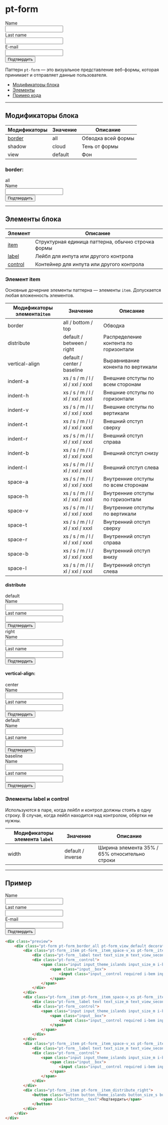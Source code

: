 # pt-form

<div class="preview">
	<div class="pt-form pt-form_shadow_cloud pt-form_view_default decorator decorator_space-a_l component component_whitepaper_default" style="width: 300px">
		<div class="pt-form__item pt-form__item_space-v_xs pt-form__item_distribute_default pt-form__item_vertical-align_center">
			<div class="pt-form__label text text_size_m text_view_secondary">Name</div>
			<div class="pt-form__control">
				<span class="input input_theme_islands input_size_m i-bem input_js_inited" data-bem="{&quot;input&quot;:{}}">
					<span class="input__box">
						<input class="input__control required i-bem input__control_js_inited mce_inline_error" aria-required="true" aria-invalid="true">
					</span>
				</span>
			</div>
		</div>
		<div class="pt-form__item pt-form__item_space-v_xs pt-form__item_distribute_default pt-form__item_vertical-align_center">
			<div class="pt-form__label text text_size_m text_view_secondary">Last name</div>
			<div class="pt-form__control">
				<span class="input input_theme_islands input_size_m i-bem input_js_inited" data-bem="{&quot;input&quot;:{}}">
					<span class="input__box">
						<input class="input__control required i-bem input__control_js_inited mce_inline_error" aria-required="true" aria-invalid="true">
					</span>
				</span>
			</div>
		</div>
		<div class="pt-form__item pt-form__item_space-v_xs pt-form__item_indent-b_xl pt-form__item_distribute_default pt-form__item_vertical-align_center">
			<div class="pt-form__label text text_size_m text_view_secondary">E-mail</div>
			<div class="pt-form__control">
				<span class="input input_theme_islands input_size_m i-bem input_js_inited" data-bem="{&quot;input&quot;:{}}">
					<span class="input__box">
						<input class="input__control required i-bem input__control_js_inited mce_inline_error" aria-required="true" aria-invalid="true">
					</span>
				</span>
			</div>
		</div>
		<div class="pt-form__item pt-form__item_distribute_right">
			<button class="button button_theme_islands button_size_s button_type_submit button_view_action button__control i-bem button_js_inited button__control_js_inited" data-bem="{&quot;button&quot;:{}}" role="button" type="submit" name="subscribe" id="mc-embedded-subscribe">
				<span class="button__text">Подтвердить</span>
			</button>
		</div>
	</div>
</div>

Паттерн `pt-form` — это визуальное представление веб-формы, которая принимает и отправляет данные пользователя.

* [Модификаторы блока](#Модификаторы)
* [Элементы](#Элементы)
* [Пример кода](#Пример)

___

## Модификаторы блока

Модификаторы          | Значение | Описание
--------------------- | -------- | ------------------
[border](#border)     | all      | Обводка всей формы
shadow                | cloud    | Тень от формы
view                  | default  | Фон

### border:

<div class="tpl-grid tpl-grid_m-columns_6 tpl-grid_col-gap_third tpl-grid_row-gap_third tpl-grid_vertical-align_center decorator decorator_indent-v_xl">
	<div class="tpl-grid__fraction tpl-grid__fraction_m-col_1">
		<div class="text text_size_xl text_view_ghost">all</div>
	</div>
	<div class="tpl-grid__fraction tpl-grid__fraction_m-col_5">
		<div class="pt-form pt-form_border_all pt-form_view_default decorator decorator_space-a_l component component_whitepaper_default" style="width: 300px">
			<div class="pt-form__item pt-form__item_space-v_xs pt-form__item_distribute_default pt-form__item_vertical-align_center">
				<div class="pt-form__label text text_size_m text_view_secondary">Name</div>
				<div class="pt-form__control">
					<span class="input input_theme_islands input_size_m i-bem input_js_inited" data-bem="{&quot;input&quot;:{}}">
						<span class="input__box">
							<input class="input__control required i-bem input__control_js_inited mce_inline_error" aria-required="true" aria-invalid="true">
						</span>
					</span>
				</div>
			</div>
			<div class="pt-form__item pt-form__item_space-v_xs pt-form__item_distribute_right">
				<button class="button button_theme_islands button_size_s button_type_submit button_view_action button__control i-bem button_js_inited button__control_js_inited" data-bem="{&quot;button&quot;:{}}" role="button" type="submit" name="subscribe" id="mc-embedded-subscribe">
					<span class="button__text">Подтвердить</span>
				</button>
			</div>
		</div>
	</div>
</div>

___

## Элементы блока

Элемент                              | Описание
------------------------------------ | ---------------------------------------------------
[item](#Элемент-item)                | Структурная единица паттерна, обычно строчка формы
[label](#Элементы-label-и-control)   | Лейбл для инпута или другого контрола
[control](#Элементы-label-и-control) | Контейнер для инпута или другого контрола

### Элемент item

Основные дочерние элементы паттерна — элементы `item`. Допускается любая вложенность элементов.

Модификаторы элемента`item`  | Значение                         | Описание
---------------------------- | -------------------------------- | -------------------------------------
border                       | all / bottom / top               | Обводка
distribute                   | default / between / right        | Распределение контента по горизонтали
vertical-align               | default / center / baseline      | Выравнивание конента по вертикали
indent-a                     | xs / s / m / l / xl / xxl / xxxl | Внешние отступы по всем сторонам
indent-h                     | xs / s / m / l / xl / xxl / xxxl | Внешние отступы по горизонтали
indent-v                     | xs / s / m / l / xl / xxl / xxxl | Внешние отступы по вертикали
indent-t                     | xs / s / m / l / xl / xxl / xxxl | Внешний отступ сверху
indent-r                     | xs / s / m / l / xl / xxl / xxxl | Внешний отступ справа
indent-b                     | xs / s / m / l / xl / xxl / xxxl | Внешний отступ снизу
indent-l                     | xs / s / m / l / xl / xxl / xxxl | Внешний отступ слева
space-a                      | xs / s / m / l / xl / xxl / xxxl | Внутренние отступы по всем сторонам
space-h                      | xs / s / m / l / xl / xxl / xxxl | Внутренние отступы по горизонтали
space-v                      | xs / s / m / l / xl / xxl / xxxl | Внутренние отступы по вертикали
space-t                      | xs / s / m / l / xl / xxl / xxxl | Внутренний отступ сверху
space-r                      | xs / s / m / l / xl / xxl / xxxl | Внутренний отступ справа
space-b                      | xs / s / m / l / xl / xxl / xxxl | Внутренний отступ внизу
space-l                      | xs / s / m / l / xl / xxl / xxxl | Внутренний отступ слева

#### distribute

<div class="tpl-grid tpl-grid_m-columns_6 tpl-grid_col-gap_third tpl-grid_row-gap_third tpl-grid_vertical-align_center decorator decorator_indent-v_xl">
	<div class="tpl-grid__fraction tpl-grid__fraction_m-col_1">
		<div class="text text_size_xl text_view_ghost">default</div>
	</div>
	<div class="tpl-grid__fraction tpl-grid__fraction_m-col_5">
		<div class="pt-form pt-form_border_all pt-form_view_default decorator decorator_space-a_l component component_whitepaper_default" style="width: 300px">
			<div class="pt-form__item pt-form__item_space-v_xs pt-form__item_distribute_default pt-form__item_vertical-align_center">
				<div class="pt-form__label text text_size_m text_view_secondary">Name</div>
				<div class="pt-form__control">
					<span class="input input_theme_islands input_size_m i-bem input_js_inited" data-bem="{&quot;input&quot;:{}}">
						<span class="input__box">
							<input class="input__control required i-bem input__control_js_inited mce_inline_error" aria-required="true" aria-invalid="true">
						</span>
					</span>
				</div>
			</div>
			<div class="pt-form__item pt-form__item_space-v_xs pt-form__item_distribute_default pt-form__item_vertical-align_center">
				<div class="pt-form__label text text_size_m text_view_secondary">Last name</div>
				<div class="pt-form__control">
					<span class="input input_theme_islands input_size_m i-bem input_js_inited" data-bem="{&quot;input&quot;:{}}">
						<span class="input__box">
							<input class="input__control required i-bem input__control_js_inited mce_inline_error" aria-required="true" aria-invalid="true">
						</span>
					</span>
				</div>
			</div>
			<div class="pt-form__item pt-form__item_space-v_xs pt-form__item_distribute_default">
				<button class="button button_theme_islands button_size_s button_type_submit button_view_action button__control i-bem button_js_inited button__control_js_inited" data-bem="{&quot;button&quot;:{}}" role="button" type="submit" name="subscribe" id="mc-embedded-subscribe">
					<span class="button__text">Подтвердить</span>
				</button>
			</div>
		</div>
	</div>
</div>

<div class="tpl-grid tpl-grid_m-columns_6 tpl-grid_col-gap_third tpl-grid_row-gap_third tpl-grid_vertical-align_center decorator decorator_indent-v_xl">
	<div class="tpl-grid__fraction tpl-grid__fraction_m-col_1">
		<div class="text text_size_xl text_view_ghost">right</div>
	</div>
	<div class="tpl-grid__fraction tpl-grid__fraction_m-col_5">
		<div class="pt-form pt-form_border_all pt-form_view_default decorator decorator_space-a_l component component_whitepaper_default" style="width: 300px">
			<div class="pt-form__item pt-form__item_space-v_xs pt-form__item_distribute_default pt-form__item_vertical-align_center">
				<div class="pt-form__label text text_size_m text_view_secondary">Name</div>
				<div class="pt-form__control">
					<span class="input input_theme_islands input_size_m i-bem input_js_inited" data-bem="{&quot;input&quot;:{}}">
						<span class="input__box">
							<input class="input__control required i-bem input__control_js_inited mce_inline_error" aria-required="true" aria-invalid="true">
						</span>
					</span>
				</div>
			</div>
			<div class="pt-form__item pt-form__item_space-v_xs pt-form__item_distribute_default pt-form__item_vertical-align_center">
				<div class="pt-form__label text text_size_m text_view_secondary">Last name</div>
				<div class="pt-form__control">
					<span class="input input_theme_islands input_size_m i-bem input_js_inited" data-bem="{&quot;input&quot;:{}}">
						<span class="input__box">
							<input class="input__control required i-bem input__control_js_inited mce_inline_error" aria-required="true" aria-invalid="true">
						</span>
					</span>
				</div>
			</div>
			<div class="pt-form__item pt-form__item_space-v_xs pt-form__item_distribute_right">
				<button class="button button_theme_islands button_size_s button_type_submit button_view_action button__control i-bem button_js_inited button__control_js_inited" data-bem="{&quot;button&quot;:{}}" role="button" type="submit" name="subscribe" id="mc-embedded-subscribe">
					<span class="button__text">Подтвердить</span>
				</button>
			</div>
		</div>
	</div>
</div>

#### vertical-align:

<div class="tpl-grid tpl-grid_m-columns_6 tpl-grid_col-gap_third tpl-grid_row-gap_third tpl-grid_vertical-align_center decorator decorator_indent-v_xl">
	<div class="tpl-grid__fraction tpl-grid__fraction_m-col_1">
		<div class="text text_size_xl text_view_ghost">center</div>
	</div>
	<div class="tpl-grid__fraction tpl-grid__fraction_m-col_5">
		<div class="pt-form pt-form_border_all pt-form_view_default decorator decorator_space-a_l component component_whitepaper_default" style="width: 300px">
			<div class="pt-form__item pt-form__item_space-v_xs pt-form__item_distribute_default pt-form__item_vertical-align_center">
				<div class="pt-form__label text text_size_m text_view_secondary">Name</div>
				<div class="pt-form__control">
					<span class="input input_theme_islands input_size_m i-bem input_js_inited" data-bem="{&quot;input&quot;:{}}">
						<span class="input__box">
							<input class="input__control required i-bem input__control_js_inited mce_inline_error" aria-required="true" aria-invalid="true">
						</span>
					</span>
				</div>
			</div>
			<div class="pt-form__item pt-form__item_space-v_xs pt-form__item_distribute_default pt-form__item_vertical-align_center">
				<div class="pt-form__label text text_size_m text_view_secondary">Last name</div>
				<div class="pt-form__control">
					<span class="input input_theme_islands input_size_m i-bem input_js_inited" data-bem="{&quot;input&quot;:{}}">
						<span class="input__box">
							<input class="input__control required i-bem input__control_js_inited mce_inline_error" aria-required="true" aria-invalid="true">
						</span>
					</span>
				</div>
			</div>
			<div class="pt-form__item pt-form__item_space-v_xs pt-form__item_distribute_right">
				<button class="button button_theme_islands button_size_s button_type_submit button_view_action button__control i-bem button_js_inited button__control_js_inited" data-bem="{&quot;button&quot;:{}}" role="button" type="submit" name="subscribe" id="mc-embedded-subscribe">
					<span class="button__text">Подтвердить</span>
				</button>
			</div>
		</div>
	</div>
</div>

<div class="tpl-grid tpl-grid_m-columns_6 tpl-grid_col-gap_third tpl-grid_row-gap_third tpl-grid_vertical-align_center decorator decorator_indent-v_xl">
	<div class="tpl-grid__fraction tpl-grid__fraction_m-col_1">
		<div class="text text_size_xl text_view_ghost">default</div>
	</div>
	<div class="tpl-grid__fraction tpl-grid__fraction_m-col_5">
		<div class="pt-form pt-form_border_all pt-form_view_default decorator decorator_space-a_l component component_whitepaper_default" style="width: 300px">
			<div class="pt-form__item pt-form__item_space-v_xs pt-form__item_distribute_default pt-form__item_vertical-align_default">
				<div class="pt-form__label text text_size_m text_view_secondary">Name</div>
				<div class="pt-form__control">
					<span class="input input_theme_islands input_size_m i-bem input_js_inited" data-bem="{&quot;input&quot;:{}}">
						<span class="input__box">
							<input class="input__control required i-bem input__control_js_inited mce_inline_error" aria-required="true" aria-invalid="true">
						</span>
					</span>
				</div>
			</div>
			<div class="pt-form__item pt-form__item_space-v_xs pt-form__item_distribute_default pt-form__item_vertical-align_default">
				<div class="pt-form__label text text_size_m text_view_secondary">Last name</div>
				<div class="pt-form__control">
					<span class="input input_theme_islands input_size_m i-bem input_js_inited" data-bem="{&quot;input&quot;:{}}">
						<span class="input__box">
							<input class="input__control required i-bem input__control_js_inited mce_inline_error" aria-required="true" aria-invalid="true">
						</span>
					</span>
				</div>
			</div>
			<div class="pt-form__item pt-form__item_space-v_xs pt-form__item_distribute_right">
				<button class="button button_theme_islands button_size_s button_type_submit button_view_action button__control i-bem button_js_inited button__control_js_inited" data-bem="{&quot;button&quot;:{}}" role="button" type="submit" name="subscribe" id="mc-embedded-subscribe">
					<span class="button__text">Подтвердить</span>
				</button>
			</div>
		</div>
	</div>
</div>

<div class="tpl-grid tpl-grid_m-columns_6 tpl-grid_col-gap_third tpl-grid_row-gap_third tpl-grid_vertical-align_center decorator decorator_indent-v_xl">
	<div class="tpl-grid__fraction tpl-grid__fraction_m-col_1">
		<div class="text text_size_xl text_view_ghost">baseline</div>
	</div>
	<div class="tpl-grid__fraction tpl-grid__fraction_m-col_5">
		<div class="pt-form pt-form_border_all pt-form_view_default decorator decorator_space-a_l component component_whitepaper_default" style="width: 300px">
			<div class="pt-form__item pt-form__item_space-v_xs pt-form__item_distribute_default pt-form__item_vertical-align_baseline">
				<div class="pt-form__label text text_size_m text_view_secondary">Name</div>
				<div class="pt-form__control">
					<span class="input input_theme_islands input_size_m i-bem input_js_inited" data-bem="{&quot;input&quot;:{}}">
						<span class="input__box">
							<input class="input__control required i-bem input__control_js_inited mce_inline_error" aria-required="true" aria-invalid="true">
						</span>
					</span>
				</div>
			</div>
			<div class="pt-form__item pt-form__item_space-v_xs pt-form__item_distribute_default pt-form__item_vertical-align_baseline">
				<div class="pt-form__label text text_size_m text_view_secondary">Last name</div>
				<div class="pt-form__control">
					<span class="input input_theme_islands input_size_m i-bem input_js_inited" data-bem="{&quot;input&quot;:{}}">
						<span class="input__box">
							<input class="input__control required i-bem input__control_js_inited mce_inline_error" aria-required="true" aria-invalid="true">
						</span>
					</span>
				</div>
			</div>
			<div class="pt-form__item pt-form__item_space-v_xs pt-form__item_distribute_right">
				<button class="button button_theme_islands button_size_s button_type_submit button_view_action button__control i-bem button_js_inited button__control_js_inited" data-bem="{&quot;button&quot;:{}}" role="button" type="submit" name="subscribe" id="mc-embedded-subscribe">
					<span class="button__text">Подтвердить</span>
				</button>
			</div>
		</div>
	</div>
</div>

### Элементы label и control

Используются в паре, когда лейбл и контрол должны стоять в одну строку. В случае, когда лейбл находится над контролом, обёртки не нужны.

Модификаторы элемента `label` | Значение          | Описание
----------------------------- | ----------------- | ---------------------------------------------
width                         | default / inverse | Ширина элемента 35% / 65% относительно строки

___

## Пример

<div class="pt-form pt-form_border_all pt-form_view_default decorator decorator_space-a_l component component_whitepaper_default" style="width: 300px">
	<div class="pt-form__item pt-form__item_space-v_xs pt-form__item_distribute_default pt-form__item_vertical-align_center">
		<div class="pt-form__label text text_size_m text_view_secondary">Name</div>
		<div class="pt-form__control">
			<span class="input input_theme_islands input_size_m i-bem input_js_inited" data-bem="{&quot;input&quot;:{}}">
				<span class="input__box">
					<input class="input__control required i-bem input__control_js_inited mce_inline_error" aria-required="true" aria-invalid="true">
				</span>
			</span>
		</div>
	</div>
	<div class="pt-form__item pt-form__item_space-v_xs pt-form__item_distribute_default pt-form__item_vertical-align_center">
		<div class="pt-form__label text text_size_m text_view_secondary">Last name</div>
		<div class="pt-form__control">
			<span class="input input_theme_islands input_size_m i-bem input_js_inited" data-bem="{&quot;input&quot;:{}}">
				<span class="input__box">
					<input class="input__control required i-bem input__control_js_inited mce_inline_error" aria-required="true" aria-invalid="true">
				</span>
			</span>
		</div>
	</div>
	<div class="pt-form__item pt-form__item_space-v_xs pt-form__item_indent-b_xl pt-form__item_distribute_default pt-form__item_vertical-align_center">
		<div class="pt-form__label text text_size_m text_view_secondary">E-mail</div>
		<div class="pt-form__control">
			<span class="input input_theme_islands input_size_m i-bem input_js_inited" data-bem="{&quot;input&quot;:{}}">
				<span class="input__box">
					<input class="input__control required i-bem input__control_js_inited mce_inline_error" aria-required="true" aria-invalid="true">
				</span>
			</span>
		</div>
	</div>
	<div class="pt-form__item pt-form__item_distribute_right">
		<button class="button button_theme_islands button_size_s button_type_submit button_view_action button__control i-bem button_js_inited button__control_js_inited" data-bem="{&quot;button&quot;:{}}" role="button" type="submit" name="subscribe" id="mc-embedded-subscribe">
			<span class="button__text">Подтвердить</span>
		</button>
	</div>
</div>

``` html
<div class="preview">
	<div class="pt-form pt-form_border_all pt-form_view_default decorator decorator_space-a_l component component_whitepaper_default" style="width: 300px">
		<div class="pt-form__item pt-form__item_space-v_xs pt-form__item_distribute_default pt-form__item_vertical-align_center">
			<div class="pt-form__label text text_size_m text_view_secondary">Name</div>
			<div class="pt-form__control">
				<span class="input input_theme_islands input_size_m i-bem input_js_inited" data-bem="{&quot;input&quot;:{}}">
					<span class="input__box">
						<input class="input__control required i-bem input__control_js_inited mce_inline_error" aria-required="true" aria-invalid="true">
					</span>
				</span>
			</div>
		</div>
		<div class="pt-form__item pt-form__item_space-v_xs pt-form__item_distribute_default pt-form__item_vertical-align_center">
			<div class="pt-form__label text text_size_m text_view_secondary">Last name</div>
			<div class="pt-form__control">
				<span class="input input_theme_islands input_size_m i-bem input_js_inited" data-bem="{&quot;input&quot;:{}}">
					<span class="input__box">
						<input class="input__control required i-bem input__control_js_inited mce_inline_error" aria-required="true" aria-invalid="true">
					</span>
				</span>
			</div>
		</div>
		<div class="pt-form__item pt-form__item_space-v_xs pt-form__item_indent-b_xl pt-form__item_distribute_default pt-form__item_vertical-align_center">
			<div class="pt-form__label text text_size_m text_view_secondary">E-mail</div>
			<div class="pt-form__control">
				<span class="input input_theme_islands input_size_m i-bem input_js_inited" data-bem="{&quot;input&quot;:{}}">
					<span class="input__box">
						<input class="input__control required i-bem input__control_js_inited mce_inline_error" aria-required="true" aria-invalid="true">
					</span>
				</span>
			</div>
		</div>
		<div class="pt-form__item pt-form__item_distribute_right">
			<button class="button button_theme_islands button_size_s button_type_submit button_view_action button__control i-bem button_js_inited button__control_js_inited" data-bem="{&quot;button&quot;:{}}" role="button" type="submit" name="subscribe" id="mc-embedded-subscribe">
				<span class="button__text">Подтвердить</span>
			</button>
		</div>
	</div>
</div>
```
